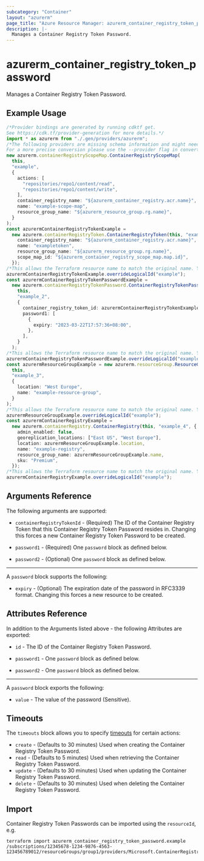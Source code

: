 ```yaml
---
subcategory: "Container"
layout: "azurerm"
page_title: "Azure Resource Manager: azurerm_container_registry_token_password"
description: |-
  Manages a Container Registry Token Password.
---
```


# azurerm\_container\_registry\_token\_password

Manages a Container Registry Token Password.

## Example Usage

```typescript
/*Provider bindings are generated by running cdktf get.
See https://cdk.tf/provider-generation for more details.*/
import * as azurerm from "./.gen/providers/azurerm";
/*The following providers are missing schema information and might need manual adjustments to synthesize correctly: azurerm.
For a more precise conversion please use the --provider flag in convert.*/
new azurerm.containerRegistryScopeMap.ContainerRegistryScopeMap(
  this,
  "example",
  {
    actions: [
      "repositories/repo1/content/read",
      "repositories/repo1/content/write",
    ],
    container_registry_name: "${azurerm_container_registry.acr.name}",
    name: "example-scope-map",
    resource_group_name: "${azurerm_resource_group.rg.name}",
  }
);
const azurermContainerRegistryTokenExample =
  new azurerm.containerRegistryToken.ContainerRegistryToken(this, "example_1", {
    container_registry_name: "${azurerm_container_registry.acr.name}",
    name: "exampletoken",
    resource_group_name: "${azurerm_resource_group.rg.name}",
    scope_map_id: "${azurerm_container_registry_scope_map.map.id}",
  });
/*This allows the Terraform resource name to match the original name. You can remove the call if you don't need them to match.*/
azurermContainerRegistryTokenExample.overrideLogicalId("example");
const azurermContainerRegistryTokenPasswordExample =
  new azurerm.containerRegistryTokenPassword.ContainerRegistryTokenPassword(
    this,
    "example_2",
    {
      container_registry_token_id: azurermContainerRegistryTokenExample.id,
      password1: [
        {
          expiry: "2023-03-22T17:57:36+08:00",
        },
      ],
    }
  );
/*This allows the Terraform resource name to match the original name. You can remove the call if you don't need them to match.*/
azurermContainerRegistryTokenPasswordExample.overrideLogicalId("example");
const azurermResourceGroupExample = new azurerm.resourceGroup.ResourceGroup(
  this,
  "example_3",
  {
    location: "West Europe",
    name: "example-resource-group",
  }
);
/*This allows the Terraform resource name to match the original name. You can remove the call if you don't need them to match.*/
azurermResourceGroupExample.overrideLogicalId("example");
const azurermContainerRegistryExample =
  new azurerm.containerRegistry.ContainerRegistry(this, "example_4", {
    admin_enabled: false,
    georeplication_locations: ["East US", "West Europe"],
    location: azurermResourceGroupExample.location,
    name: "example-registry",
    resource_group_name: azurermResourceGroupExample.name,
    sku: "Premium",
  });
/*This allows the Terraform resource name to match the original name. You can remove the call if you don't need them to match.*/
azurermContainerRegistryExample.overrideLogicalId("example");

```

## Arguments Reference

The following arguments are supported:

*   `containerRegistryTokenId` - (Required) The ID of the Container Registry Token that this Container Registry Token Password resides in. Changing this forces a new Container Registry Token Password to be created.

*   `password1` - (Required) One `password` block as defined below.

*   `password2` - (Optional) One `password` block as defined below.

***

A `password` block supports the following:

* `expiry` - (Optional) The expiration date of the password in RFC3339 format. Changing this forces a new resource to be created.

## Attributes Reference

In addition to the Arguments listed above - the following Attributes are exported:

*   `id` - The ID of the Container Registry Token Password.

*   `password1` - One `password` block as defined below.

*   `password2` - One `password` block as defined below.

***

A `password` block exports the following:

* `value` - The value of the password (Sensitive).

## Timeouts

The `timeouts` block allows you to specify [timeouts](https://www.terraform.io/docs/configuration/resources.html#timeouts) for certain actions:

* `create` - (Defaults to 30 minutes) Used when creating the Container Registry Token Password.
* `read` - (Defaults to 5 minutes) Used when retrieving the Container Registry Token Password.
* `update` - (Defaults to 30 minutes) Used when updating the Container Registry Token Password.
* `delete` - (Defaults to 30 minutes) Used when deleting the Container Registry Token Password.

## Import

Container Registry Token Passwords can be imported using the `resourceId`, e.g.

```shell
terraform import azurerm_container_registry_token_password.example /subscriptions/12345678-1234-9876-4563-123456789012/resourceGroups/group1/providers/Microsoft.ContainerRegistry/registries/registry1/tokens/token1/passwords/password
```
